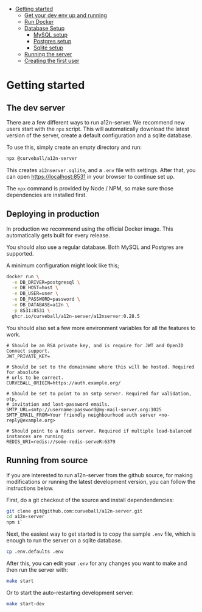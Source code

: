 - [Getting started](#getting-started)
  - [Get your dev env up and running](#get-your-dev-env-up-and-running)
  - [Run Docker](#run-docker)
  - [Database Setup](#database-setup)
    - [MySQL setup](#mysql-setup)
    - [Postgres setup](#postgres-setup)
    - [Sqlite setup](#sqlite-setup)
  - [Running the server](#running-the-server)
  - [Creating the first user](#creating-the-first-user)


Getting started
===============


The dev server
--------------

There are a few different ways to run a12n-server. We recommend new users start
with the `npx` script. This will automatically download the latest version of
the server, create a default configuration and a sqlite database.

To use this, simply create an empty directory and run: 

```sh
npx @curveball/a12n-server
```

This creates `a12nserver.sqlite`, and a `.env` file with settings. After that,
you can open <https://localhost:8531> in your browser to continue set up.

The `npx` command is provided by Node / NPM, so make sure those dependencies
are installed first.


Deploying in production
-----------------------

In production we recommend using the official Docker image. This automatically
gets built for every release.

You should also use a regular database. Both MySQL and Postgres are supported.

A minimum configuration might look like this;

```sh
docker run \
  -e DB_DRIVER=postgresql \
  -e DB_HOST=host \
  -e DB_USER=user \
  -e DB_PASSWORD=password \
  -e DB_DATABASE=a12n \
  -p 8531:8531 \
  ghcr.io/curveball/a12n-server/a12nserver:0.28.5
```

You should also set a few more environment variables for all the features to work.

```
# Should be an RSA private key, and is require for JWT and OpenID Connect support.
JWT_PRIVATE_KEY= 

# Should be set to the domainname where this will be hosted. Required for absolute
# urls to be correct.
CURVEBALL_ORIGIN=https://auth.example.org/

# Should be set to point to an smtp server. Required for validation, otp,
# invitation and lost-password emails.
SMTP_URL=smtp://username:password@my-mail-server.org:1025
SMTP_EMAIL_FROM=Your friendly neighbourhood auth server <no-reply@example.org>

# Should point to a Redis server. Required if multiple load-balanced instances are running
REDIS_URI=redis://some-redis-serveR:6379
```

Running from source
-------------------

If you are interested to run a12n-server from the github source, for making modifications
or running the latest development version, you can follow the instructions below.

First, do a git checkout of the source and install dependendencies:

```sh
git clone git@github.com:curveball/a12n-server.git
cd a12n-server
npm i`
```

Next, the easiest way to get started is to copy the sample `.env` file, which is enough
to run the server on a sqlite database.

```sh
cp .env.defaults .env
```

After this, you can edit your `.env` for any changes you want to make and then run the
server with:

```sh
make start
```

Or to start the auto-restarting development server:

```sh
make start-dev
```
